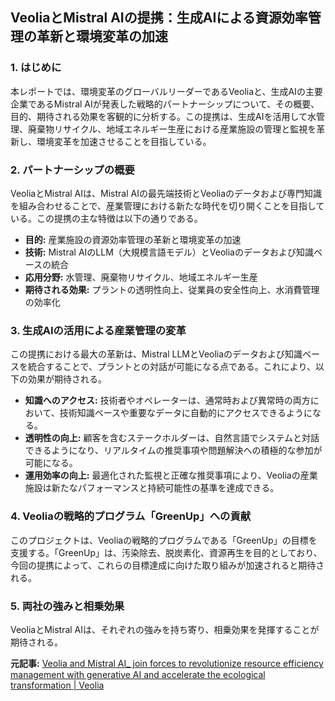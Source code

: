 ## VeoliaとMistral AIの提携：生成AIによる資源効率管理の革新と環境変革の加速

### 1. はじめに

本レポートでは、環境変革のグローバルリーダーであるVeoliaと、生成AIの主要企業であるMistral AIが発表した戦略的パートナーシップについて、その概要、目的、期待される効果を客観的に分析する。この提携は、生成AIを活用して水管理、廃棄物リサイクル、地域エネルギー生産における産業施設の管理と監視を革新し、環境変革を加速させることを目指している。

### 2. パートナーシップの概要

VeoliaとMistral AIは、Mistral AIの最先端技術とVeoliaのデータおよび専門知識を組み合わせることで、産業管理における新たな時代を切り開くことを目指している。この提携の主な特徴は以下の通りである。

*   **目的:** 産業施設の資源効率管理の革新と環境変革の加速
*   **技術:** Mistral AIのLLM（大規模言語モデル）とVeoliaのデータおよび知識ベースの統合
*   **応用分野:** 水管理、廃棄物リサイクル、地域エネルギー生産
*   **期待される効果:** プラントの透明性向上、従業員の安全性向上、水消費管理の効率化

### 3. 生成AIの活用による産業管理の変革

この提携における最大の革新は、Mistral LLMとVeoliaのデータおよび知識ベースを統合することで、プラントとの対話が可能になる点である。これにより、以下の効果が期待される。

*   **知識へのアクセス:** 技術者やオペレーターは、通常時および異常時の両方において、技術知識ベースや重要なデータに自動的にアクセスできるようになる。
*   **透明性の向上:** 顧客を含むステークホルダーは、自然言語でシステムと対話できるようになり、リアルタイムの推奨事項や問題解決への積極的な参加が可能になる。
*   **運用効率の向上:** 最適化された監視と正確な推奨事項により、Veoliaの産業施設は新たなパフォーマンスと持続可能性の基準を達成できる。

### 4. Veoliaの戦略的プログラム「GreenUp」への貢献

このプロジェクトは、Veoliaの戦略的プログラムである「GreenUp」の目標を支援する。「GreenUp」は、汚染除去、脱炭素化、資源再生を目的としており、今回の提携によって、これらの目標達成に向けた取り組みが加速されると期待される。

### 5. 両社の強みと相乗効果

VeoliaとMistral AIは、それぞれの強みを持ち寄り、相乗効果を発揮することが期待される。

**元記事:** [Veolia and Mistral AI_ join forces to revolutionize resource efficiency management with generative AI and accelerate the ecological transformation | Veolia](https://www.veolia.com/en/our-media/press-releases/veolia-and-mistral-ai-join-forces-revolutionize-resource-efficiency)